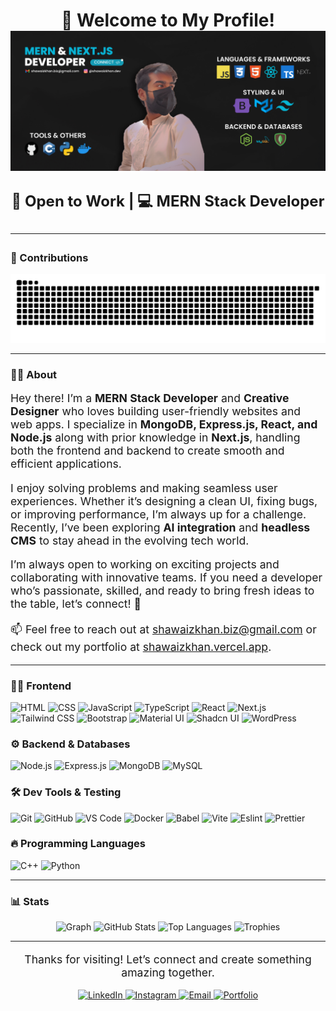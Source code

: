 <h1 align="center">👋 Welcome to My Profile!</ h1>

<div align="center">
  <img src="https://github.com/shawaiz-khan/shawaiz-khan/blob/main/banner.png" alt="Intro Banner" style="max-width: 100%; height: auto;" />
</div>

<p align="center" style="font-size: 1.5rem; font-weight: bold;">🚀 Open to Work | 💻 MERN Stack Developer</p>

---

### 🐍 Contributions

<div align="center">
  <img src="https://raw.githubusercontent.com/shawaiz-khan/shawaiz-khan/output/snake.svg" alt="Snake Animation" />
</div>

---

### 👨‍💻 About

<p align="start" style="font-size: 1.1rem;">
  Hey there! I’m a <strong>MERN Stack Developer</strong> and <strong>Creative Designer</strong> who loves building user-friendly websites and web apps. I specialize in <strong>MongoDB, Express.js, React, and Node.js</strong> along with prior knowledge in <strong>Next.js</strong>, handling both the frontend and backend to create smooth and efficient applications.
</p>

<p align="start" style="font-size: 1.1rem;" >
  I enjoy solving problems and making seamless user experiences. Whether it’s designing a clean UI, fixing bugs, or improving performance, I’m always up for a challenge. Recently, I’ve been exploring <strong>AI integration</strong> and <strong>headless CMS</strong> to stay ahead in the evolving tech world.
</p>

<p align="start" style="font-size: 1.1rem;">
  I’m always open to working on exciting projects and collaborating with innovative teams. If you need a developer who’s passionate, skilled, and ready to bring fresh ideas to the table, let’s connect! 🚀
</p>

<p align="start" style="font-size: 1.1rem;">
  📫 Feel free to reach out at <a href="mailto:shawaizkhan.biz@gmail.com">shawaizkhan.biz@gmail.com</a> or check out my portfolio at <a href="https://shawaizkhan.vercel.app" target="_blank">shawaizkhan.vercel.app</a>.
</p>

---

### 🧑‍💻 Frontend  
<p align="start">
  <img alt="HTML" src="https://img.shields.io/badge/-HTML-E34F26?style=for-the-badge&logo=html5&logoColor=white" />
  <img alt="CSS" src="https://img.shields.io/badge/-CSS-1572B6?style=for-the-badge&logo=css3&logoColor=white" />
  <img alt="JavaScript" src="https://img.shields.io/badge/-JavaScript-F7DF1E?style=for-the-badge&logo=javascript&logoColor=black" />
  <img alt="TypeScript" src="https://img.shields.io/badge/-TypeScript-3178C6?style=for-the-badge&logo=typescript&logoColor=white" />
  <img alt="React" src="https://img.shields.io/badge/-React-61DAFB?style=for-the-badge&logo=react&logoColor=black" />
  <img alt="Next.js" src="https://img.shields.io/badge/-Next.js-000000?style=for-the-badge&logo=next.js&logoColor=white" />
  <img alt="Tailwind CSS" src="https://img.shields.io/badge/-Tailwind%20CSS-38B2AC?style=for-the-badge&logo=tailwind-css&logoColor=white" />
  <img alt="Bootstrap" src="https://img.shields.io/badge/-Bootstrap-563D7C?style=for-the-badge&logo=bootstrap&logoColor=white" />
  <img alt="Material UI" src="https://img.shields.io/badge/-Material--UI-007FFF?style=for-the-badge&logo=mui&logoColor=white" />
  <img alt="Shadcn UI" src="https://img.shields.io/badge/-Shadcn%20UI-000000?style=for-the-badge&logoColor=white" />
  <img alt="WordPress" src="https://img.shields.io/badge/-WordPress-21759B?style=for-the-badge&logo=wordpress&logoColor=white" />
</p>

### ⚙️ Backend & Databases  
<p align="start">
  <img alt="Node.js" src="https://img.shields.io/badge/-Node.js-339933?style=for-the-badge&logo=node.js&logoColor=white" />
  <img alt="Express.js" src="https://img.shields.io/badge/-Express-000000?style=for-the-badge&logo=express&logoColor=white" />
  <img alt="MongoDB" src="https://img.shields.io/badge/-MongoDB-47A248?style=for-the-badge&logo=mongodb&logoColor=white" />
  <img alt="MySQL" src="https://img.shields.io/badge/-MySQL-4479A1?style=for-the-badge&logo=mysql&logoColor=white" />
</p>

### 🛠️ Dev Tools & Testing  
<p align="start">
  <img alt="Git" src="https://img.shields.io/badge/-Git-F05032?style=for-the-badge&logo=git&logoColor=white" />
  <img alt="GitHub" src="https://img.shields.io/badge/-GitHub-181717?style=for-the-badge&logo=github&logoColor=white" />
  <img alt="VS Code" src="https://img.shields.io/badge/-VS%20Code-007ACC?style=for-the-badge&logo=visual-studio-code&logoColor=white" />
  <img alt="Docker" src="https://img.shields.io/badge/-Docker-2496ED?style=for-the-badge&logo=docker&logoColor=white" />
  <img alt="Babel" src="https://img.shields.io/badge/-Babel-F9DC3E?style=for-the-badge&logo=babel&logoColor=black" />
  <img alt="Vite" src="https://img.shields.io/badge/-Vite-646CFF?style=for-the-badge&logo=vite&logoColor=white" />
  <img alt="Eslint" src="https://img.shields.io/badge/-ESLint-4B32C3?style=for-the-badge&logo=eslint&logoColor=white" />
  <img alt="Prettier" src="https://img.shields.io/badge/-Prettier-F7B93E?style=for-the-badge&logo=prettier&logoColor=black" />
</p>

### 🔥 Programming Languages  
<p align="start">
  <img alt="C++" src="https://img.shields.io/badge/-C++-00599C?style=for-the-badge&logo=c%2B%2B&logoColor=white" />
  <img alt="Python" src="https://img.shields.io/badge/-Python-3776AB?style=for-the-badge&logo=python&logoColor=white" />
</p>

---

### 📊 Stats

<p align="center">
  <img src="https://github-readme-activity-graph.vercel.app/graph?username=shawaiz-khan&theme=react-dark" alt="Graph" />
  <img src="https://github-readme-stats.vercel.app/api?username=shawaiz-khan&show_icons=true&theme=radical" alt="GitHub Stats" />
  <img src="https://github-readme-stats.vercel.app/api/top-langs?username=shawaiz-khan&layout=compact&theme=radical" alt="Top Languages" />
  <img src="https://github-profile-trophy.vercel.app/?username=shawaiz-khan&theme=radical&no-bg=true&column=8&title=MultiLanguage,Commits,Repositories,PullRequest,Reviews,Issues,Followers,Experience" alt="Trophies" />
</p>

---

<div>
  <p align="center" style="font-size: 1.1rem;">
    Thanks for visiting! Let’s connect and create something amazing together.
  </p>
  <p p align="center">
  <a href="https://www.linkedin.com/in/bizshawaizkhan/" target="_blank">
    <img src="https://img.shields.io/badge/LinkedIn-%230077B5.svg?&style=for-the-badge&logo=linkedin&logoColor=white" height="30" alt="LinkedIn" />
  </a>
  <a href="https://instagram.com/shawaizkhan.dev" target="_blank">
    <img src="https://img.shields.io/badge/Instagram-%23E4405F.svg?&style=for-the-badge&logo=instagram&logoColor=white" height="30" alt="Instagram" />
  </a>
  <a href="mailto:shawaizkhan.biz@gmail.com">
    <img src="https://img.shields.io/badge/Email-%23D14836.svg?&style=for-the-badge&logo=gmail&logoColor=white" height="30" alt="Email" />
  </a>
  <a href="https://shawaizkhan.vercel.app/" target="_blank">
    <img src="https://img.shields.io/badge/Portfolio-%230A0A0A.svg?&style=for-the-badge&logo=web&logoColor=white" height="30" alt="Portfolio" />
  </a>
    </p>
</div>
